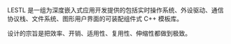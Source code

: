 LESTL 是一组为深度嵌入式应用开发提供的包括实时操作系统、外设驱动、通信协议栈、文件系统、图形用户界面的可装配组件式 C++ 模板库。

设计的宗旨是把效率、开销、适用性、复用性、伸缩性都做到极致。
